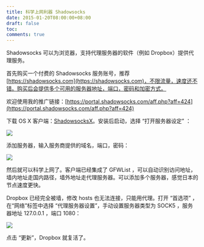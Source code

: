 ```yaml
---
title: 科学上网利器 Shadowsocks
date: 2015-01-20T08:00:00+08:00
draft: false
toc:
comments: true
---
```



Shadowsocks 可以为浏览器，支持代理服务器的软件（例如 Dropbox）提供代理服务。

首先购买一个付费的 Shadowsocks 服务账号，推荐 [https://shadowsocks.com](https://shadowsocks.com)，不限流量，速度还不错。购买后会提供多个可用的服务器地址，端口，密码和加密方式。

欢迎使用我的推广链接：[https://portal.shadowsocks.com/aff.php?aff=424](https://portal.shadowsocks.com/aff.php?aff=424)

下载 OS X 客户端：[ShadowsocksX](https://github.com/shadowsocks/shadowsocks-iOS/wiki/Shadowsocks-for-OSX-Help)。安装后启动，选择 “打开服务器设定” ：

![](./pics_1.JPG)

添加服务器，输入服务商提供的域名，端口，密码：

![](./pics_2.JPG)

然后就可以科学上网了。客户端已经集成了 GFWList ，可以自动识别访问地址，墙内地址走国内路径，墙外地址走代理服务器。可以添加多个服务器，感觉日本的节点速度更快。

Dropbox 已经完全被墙，修改 hosts 也无法连接，只能用代理。打开 “首选项” ，在“网络”标签中选择 “代理服务器设置”，手动设置服务器类型为 SOCK5 ，服务器地址 127.0.0.1 ，端口 1080：

![](./pics_3.JPG)

点击 “更新”，Dropbox 就复活了。
